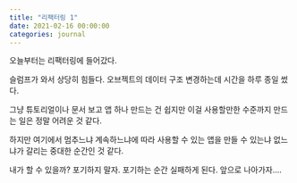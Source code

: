 ```yaml
---
title: "리팩터링 1"
date: 2021-02-16 00:00:00
categories: journal
---
```


오늘부터는 리팩터링에 들어갔다.

슬럼프가 와서 상당히 힘들다. 오브젝트의 데이터 구조 변경하는데 시간을 하루 종일 썼다.

그냥 튜토리얼이나 문서 보고 앱 하나 만드는 건 쉽지만 이걸 사용할만한 수준까지 만드는 일은 정말 어려운 것 같다.

하지만 여기에서 멈추느냐 계속하느냐에 따라 사용할 수 있는 앱을 만들 수 있는냐 없느냐가 갈리는 중대한 순간인 것 같다.

내가 할 수 있을까? 포기하지 말자. 포기하는 순간 실패하게 된다. 앞으로 나아가자....
